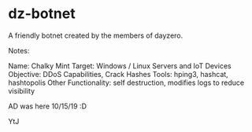 # dz-botnet
A friendly botnet created by the members of dayzero.

Notes:

Name: Chalky Mint
Target: Windows / Linux Servers and IoT Devices 
Objective: DDoS Capabilities, Crack Hashes
Tools: hping3, hashcat, hashtopolis
Other Functionality: self destruction, modifies logs to reduce visibility

AD was here 10/15/19 :D

YtJ

